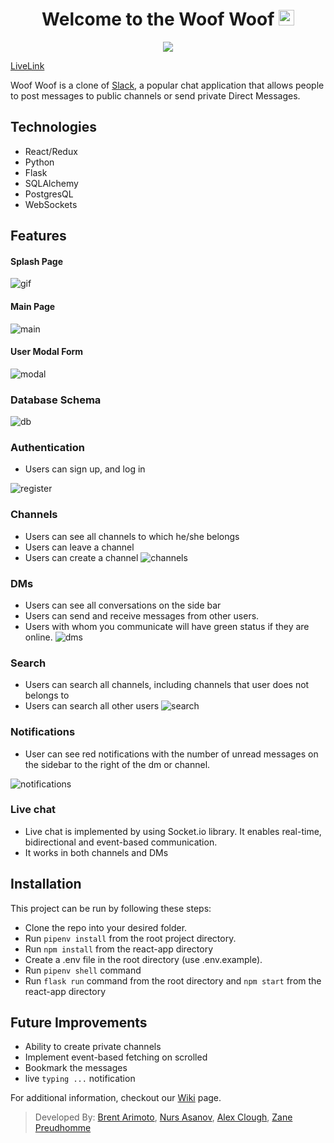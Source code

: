 
<div align="center">
   <h1>Welcome to the Woof Woof <img src="https://media.giphy.com/media/hvRJCLFzcasrR4ia7z/giphy.gif" width="25px"> </h1>
</div>

<div align="center">
  <img src="https://github.com/CodingInRhythm/slack_clone/blob/main/wiki/images/logo.png">
</div>

[LiveLink](https://woofwoof-app.herokuapp.com/)

Woof Woof is a clone of [Slack](https://www.slack.com), a popular chat application that allows people to post messages to public channels or send private Direct Messages.

## Technologies
- React/Redux
- Python
- Flask
- SQLAlchemy
- PostgresQL
- WebSockets

## Features
#### Splash Page
![gif](https://github.com/CodingInRhythm/slack_clone/blob/main/wiki/images/Peek%202021-05-31%2013-59.gif)

#### Main Page
![main](https://github.com/CodingInRhythm/slack_clone/blob/main/wiki/images/ui-main.png)

#### User Modal Form
![modal](https://github.com/CodingInRhythm/slack_clone/blob/main/wiki/images/ui-modal-profile.png)


### Database Schema
![db](https://github.com/CodingInRhythm/slack_clone/blob/main/wiki/images/Slack_Schema.JPG)

### Authentication
- Users can sign up, and log in

![register](https://github.com/CodingInRhythm/slack_clone/blob/main/wiki/images/ui-register.png)


### Channels
- Users can see all channels to which he/she belongs
- Users can leave a channel
- Users can create a channel
![channels](https://github.com/CodingInRhythm/slack_clone/blob/main/wiki/images/ui-channels.png)

### DMs
- Users can see all conversations on the side bar
- Users can send and receive messages from other users.
- Users with whom you communicate will have green status if they are online.
![dms](https://github.com/CodingInRhythm/slack_clone/blob/main/wiki/images/ui-dms.png)

### Search
- Users can search all channels, including channels that user does not belongs to
- Users can search all other users
![search](https://github.com/CodingInRhythm/slack_clone/blob/main/wiki/images/ui-search.png)

### Notifications
- User can see red notifications with the number of unread messages on the sidebar to the right of the dm or channel.

![notifications](https://github.com/CodingInRhythm/slack_clone/blob/main/wiki/images/ui-notifications.png)

### Live chat
- Live chat is implemented by using Socket.io library. It enables real-time, bidirectional and event-based communication.
- It works in both channels and DMs


## Installation
This project can be run by following these steps:

- Clone the repo into your desired folder.
- Run `pipenv install` from the root project directory.
- Run `npm install` from the react-app directory
- Create a .env file in the root directory (use .env.example).
- Run `pipenv shell` command
- Run `flask run` command from the root directory and `npm start` from the react-app directory

## Future Improvements

- Ability to create private channels
- Implement event-based fetching on scrolled
- Bookmark the messages
- live `typing ...` notification

For additional information, checkout our [Wiki](https://github.com/CodingInRhythm/slack_clone/wiki) page.

> Developed By: [Brent Arimoto](https://github.com/brentarimoto), [Nurs Asanov](https://github.com/nasanov), [Alex Clough](https://github.com/CodingInRhythm), [Zane Preudhomme](https://github.com/zpreudhomme)
